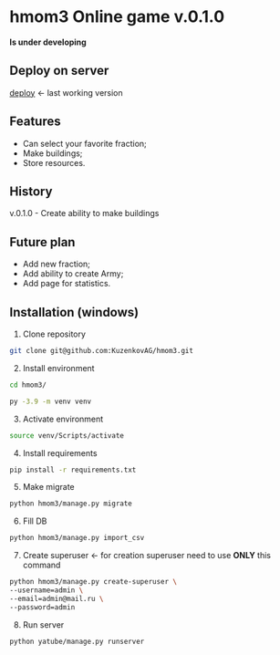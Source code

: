 # hmom3 Online game v.0.1.0

**Is under developing**

## Deploy on server
[deploy] <- last working version


## Features
- Can select your favorite fraction;
- Make buildings;
- Store resources.



## History
v.0.1.0 - Create ability to make buildings


## Future plan
- Add new fraction;
- Add ability to create Army;
- Add page for statistics.

## Installation (windows)
1. Clone repository
```sh
git clone git@github.com:KuzenkovAG/hmom3.git
```
2. Install environment
```sh
cd hmom3/
```
```sh
py -3.9 -m venv venv
```
3. Activate environment
```sh
source venv/Scripts/activate
```
4. Install requirements
```sh
pip install -r requirements.txt
```
5. Make migrate
```sh
python hmom3/manage.py migrate
```
6. Fill DB
```sh
python hmom3/manage.py import_csv
```
7. Create superuser  <- for creation superuser need to use **ONLY** this command
```sh
python hmom3/manage.py create-superuser \
--username=admin \
--email=admin@mail.ru \
--password=admin
```
8. Run server
```sh
python yatube/manage.py runserver
```

   [deploy]: <http://momonline.pythonanywhere.com/>
